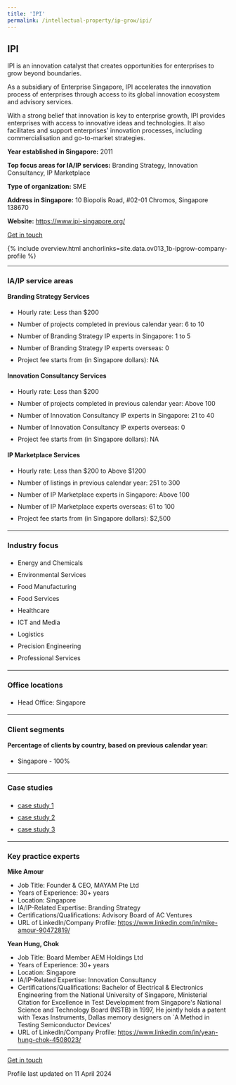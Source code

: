 ```yaml
---
title: 'IPI'
permalink: /intellectual-property/ip-grow/ipi/
---
```


## IPI

IPI is an innovation catalyst that creates opportunities for enterprises to grow beyond boundaries.

As a subsidiary of Enterprise Singapore, IPI accelerates the innovation process of enterprises through access to its global innovation ecosystem and advisory services.

With a strong belief that innovation is key to enterprise growth, IPI provides enterprises with access to innovative ideas and technologies. It also facilitates and support enterprises' innovation processes, including commercialisation and go-to-market strategies.

<b>Year established in Singapore:</b> 2011

<b>Top focus areas for IA/IP services:</b> Branding Strategy, Innovation Consultancy, IP Marketplace

<b>Type of organization:</b> SME

<b>Address in Singapore:</b> 10 Biopolis Road, #02-01 Chromos, Singapore 138670

<b>Website:</b> <a href='https://www.ipi-singapore.org/'>https://www.ipi-singapore.org/</a>

<a class='btn' href='https://form.gov.sg/64e30a9cc98c410011d5a366' target='_blank' rel='noopener'>Get in touch</a>

{% include overview.html anchorlinks=site.data.ov013_1b-ipgrow-company-profile %}

---
<a name='ip-related-service-areas'></a>
### IA/IP service areas

**Branding Strategy Services**

<ul>
<li style='line-height: 27px; margin: 0px 0px !important'>Hourly rate:  Less than $200</li>
<li style='line-height: 27px; margin: 0px 0px !important'>Number of projects completed in previous calendar year: 6 to 10</li>
<li style='line-height: 27px; margin: 0px 0px !important'>Number of Branding Strategy IP experts in Singapore: 1 to 5</li>
<li style='line-height: 27px; margin: 0px 0px !important'>Number of Branding Strategy IP experts overseas: 0</li>
<li style='line-height: 27px; margin: 0px 0px !important'>Project fee starts from (in Singapore dollars):  NA</li>
</ul>

**Innovation Consultancy Services**

<ul>
<li style='line-height: 27px; margin: 0px 0px !important'>Hourly rate:  Less than $200</li>
<li style='line-height: 27px; margin: 0px 0px !important'>Number of projects completed in previous calendar year: Above 100</li>
<li style='line-height: 27px; margin: 0px 0px !important'>Number of Innovation Consultancy IP experts in Singapore: 21 to 40</li>
<li style='line-height: 27px; margin: 0px 0px !important'>Number of Innovation Consultancy IP experts overseas: 0</li>
<li style='line-height: 27px; margin: 0px 0px !important'>Project fee starts from (in Singapore dollars):  NA</li>
</ul>

**IP Marketplace Services**

<ul>
<li style='line-height: 27px; margin: 0px 0px !important'>Hourly rate:  Less than $200 to Above $1200</li>
<li style='line-height: 27px; margin: 0px 0px !important'>Number of listings in previous calendar year: 251 to 300</li>
<li style='line-height: 27px; margin: 0px 0px !important'>Number of IP Marketplace experts in Singapore: Above 100</li>
<li style='line-height: 27px; margin: 0px 0px !important'>Number of IP Marketplace experts overseas: 61 to 100</li>
<li style='line-height: 27px; margin: 0px 0px !important'>Project fee starts from (in Singapore dollars):  $2,500</li>
</ul>

---
<a name='industry-focus'></a>
### Industry focus

<ul><li style='line-height: 27px; margin: 0px 0px !important'> Energy and Chemicals </li><li style='line-height: 27px; margin: 0px 0px !important'>Environmental Services </li><li style='line-height: 27px; margin: 0px 0px !important'>Food Manufacturing </li><li style='line-height: 27px; margin: 0px 0px !important'>Food Services </li><li style='line-height: 27px; margin: 0px 0px !important'>Healthcare </li><li style='line-height: 27px; margin: 0px 0px !important'>ICT and Media </li><li style='line-height: 27px; margin: 0px 0px !important'>Logistics </li><li style='line-height: 27px; margin: 0px 0px !important'>Precision Engineering </li><li style='line-height: 27px; margin: 0px 0px !important'>Professional Services</li></ul>

---
<a name='office-locations'></a>
### Office locations

<ul><li style='line-height: 27px; margin: 0px 0px !important'> Head Office: Singapore</li></ul>

---
<a name='client-segments'></a>
### Client segments

**Percentage of clients by country, based on previous calendar year:**

<ul><li style='line-height: 27px; margin: 0px 0px !important'> Singapore - 100%</li></ul>

---
<a name='case-studies'></a>
### Case studies

<ul><li style='line-height: 27px; margin: 0px 0px !important'> <a href="https://www.ipi-singapore.org/success-stories/the-paradigm-shifting-heat-removal-solution-for-global-data-centres.html" target="_blank" rel="noopener">case study 1</a></li><li style='line-height: 27px; margin: 0px 0px !important'><a href="https://www.ipi-singapore.org/success-stories/baking-longer-lasting-vegan-goods-for-overseas-markets.html" target="_blank" rel="noopener">case study 2</a></li><li style='line-height: 27px; margin: 0px 0px !important'><a href="https://www.ipi-singapore.org/success-stories/scaling-up-globally-for-sustainable-growth.html" target="_blank" rel="noopener">case study 3</a>
</li></ul>

---
<a name='key-practice-experts'></a>
### Key practice experts

**Mike Amour**

- Job Title: Founder & CEO, MAYAM Pte Ltd
- Years of Experience:  30+ years
- Location: Singapore
- IA/IP-Related Expertise: Branding Strategy
- Certifications/Qualifications: Advisory Board of AC Ventures
- URL of LinkedIn/Company Profile: <a href="https://www.linkedin.com/in/mike-amour-90472819/" target="_blank" rel="noopener">https://www.linkedin.com/in/mike-amour-90472819/</a>

**Yean Hung, Chok**

- Job Title: Board Member AEM Holdings Ltd
- Years of Experience: 30+ years
- Location: Singapore
- IA/IP-Related Expertise: Innovation Consultancy
- Certifications/Qualifications: Bachelor of Electrical & Electronics Engineering from the National University of Singapore, Ministerial Citation for Excellence in Test Development from Singapore's National Science and Technology Board (NSTB) in 1997, He jointly holds a patent with Texas Instruments, Dallas memory designers on `A Method in Testing Semiconductor Devices'
- URL of LinkedIn/Company Profile: <a href="https://www.linkedin.com/in/yean-hung-chok-4508023/" target="_blank" rel="noopener">https://www.linkedin.com/in/yean-hung-chok-4508023/</a>

---
<p>
<a class='btn' href='https://form.gov.sg/64e30a9cc98c410011d5a366' target='_blank' rel='noopener'>Get in touch</a>
</p>
Profile last updated on 11 April 2024
